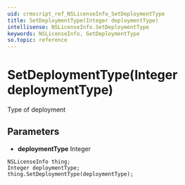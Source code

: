 ```yaml
---
uid: crmscript_ref_NSLicenseInfo_SetDeploymentType
title: SetDeploymentType(Integer deploymentType)
intellisense: NSLicenseInfo.SetDeploymentType
keywords: NSLicenseInfo, GetDeploymentType
so.topic: reference
---
```


# SetDeploymentType(Integer deploymentType)

Type of deployment

## Parameters

* **deploymentType** Integer

```crmscript
NSLicenseInfo thing;
Integer deploymentType;
thing.SetDeploymentType(deploymentType);
```

